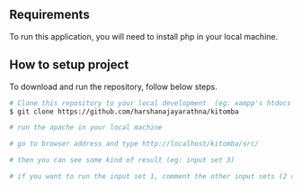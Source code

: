 ## Requirements
To run this application, you will need to install php in your local machine.

## How to setup project

To download and run the repository, follow below steps.

```bash
# Clone this repository to your local development  (eg: xampp's htdocs )
$ git clone https://github.com/harshanajayarathna/kitomba

# run the apache in your local machine

# go to browser address and type http://localhost/kitomba/src/

# then you can see some kind of result (eg: input set 3)

# if you want to run the input set 1, comment the other input sets (2 and 3)




